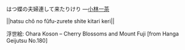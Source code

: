 はつ蝶の夫婦連して来たりけり
—[小林一茶](https://ja.wikipedia.org/wiki/小林一茶)

||hatsu chô no fûfu-zurete shite kitari keri||

浮世絵: Ohara Koson – Cherry Blossoms and Mount Fuji [from Hanga Geijutsu No.180]